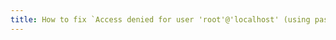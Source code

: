```yaml
---
title: How to fix `Access denied for user 'root'@'localhost' (using password: YES)` Error for Bitnami's MariaDB Container
---
```


